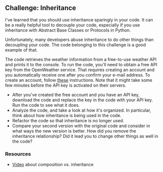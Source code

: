 ## Challenge: Inheritance
I've learned that you should use inheritance sparingly in your code. It can be a really helpful tool to decouple your code, especially if you use inheritance with Abstract Base Classes or Protocols in Python.

Unfortunately, many developers abuse inheritance to do other things than decoupling your code. The code belonging to this challenge is a good example of that.

The code retrieves the weather information from a free-to-use weather API and prints it to the console. To run the code, you'll need to obtain a free API key from the OpenWeather service. That requires creating an account and you automatically receive one after you confirm your e-mail address. To create an account, follow [these](https://openweathermap.org/appid#signup) instructions. Note that it might take some few minutes before the API key is activated on their servers.

* After you've created the free account and you have an API key, download the code and replace the key in the code with your API key. Run the code to see what it does.
* Analyze the code, and take a look at how it's organized. In particular, think about how inheritance is being used in the code.
* Refactor the code so that inheritance is no longer used.
* Compare your second version with the original code and consider in what ways the new version is better. How did you remove the inheritance relationship? Did it lead you to change other things as well in the code?
### Resources
* [Video](https://youtu.be/0mcP8ZpUR38) about composition vs. inheritance